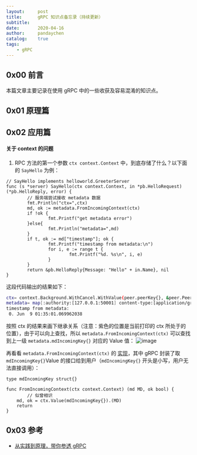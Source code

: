 ```yaml
---
layout:     post
title:      gRPC 知识点备忘录（持续更新）
subtitle:
date:       2020-04-16
author:     pandaychen
catalog:    true
tags:
    - gRPC
---
```


##  0x00    前言
本篇文章主要记录在使用 gRPC 中的一些收获及容易混淆的知识点。

##  0x01    原理篇

##  0x02    应用篇

####    关于 context 的问题
1.  RPC 方法的第一个参数 `ctx context.Context` 中，到底存储了什么？以下面的 `SayHello` 为例：
```golang
// SayHello implements helloworld.GreeterServer
func (s *server) SayHello(ctx context.Context, in *pb.HelloRequest) (*pb.HelloReply, error) {
        // 服务端尝试接收 metadata 数据
        fmt.Println("ctx=",ctx)
        md, ok := metadata.FromIncomingContext(ctx)
        if !ok {
                fmt.Printf("get metadata error")
        }else{
                fmt.Println("metadata=",md)
        }
        if t, ok := md["timestamp"]; ok {
                fmt.Printf("timestamp from metadata:\n")
                for i, e := range t {
                        fmt.Printf("%d. %s\n", i, e)
                }
        }
        return &pb.HelloReply{Message: "Hello" + in.Name}, nil
}
```

这段代码输出的结果如下：
```bash
ctx= context.Background.WithCancel.WithValue(peer.peerKey{}, &peer.Peer{Addr:(*net.TCPAddr)(0xc0000fc1e0), AuthInfo:credentials.AuthInfo(nil)}).WithValue(metadata.mdIncomingKey{}, metadata.MD{":authority":[]string{"127.0.0.1:50001"}, "content-type":[]string{"application/grpc"}, "timestamp":[]string{"Jun  9 01:35:01.069962038"}, "user-agent":[]string{"grpc-go/1.27.0-dev"}}).WithValue(grpc.streamKey{}, <stream: 0xc000142000, /proto.Greeter/SayHello>)
metadata= map[:authority:[127.0.0.1:50001] content-type:[application/grpc] timestamp:[Jun  9 01:35:01.069962038] user-agent:[grpc-go/1.27.0-dev]]
timestamp from metadata:
 0. Jun  9 01:35:01.069962038
```

按照 ctx 的结果来画下继承关系（注意：紫色的位置是当前打印的 ctx 所处于的位置），由于可以向上查找，所以 `metadata.FromIncomingContext(ctx)` 可以查找到上一级 `metadata.mdIncomingKey{}` 对应的 Value 值：
![image](https://wx2.sbimg.cn/2020/06/09/grpc-context-1.png)

再看看 `metadata.FromIncomingContext(ctx)` 的 [实现](https://github.com/grpc/grpc-go/blob/master/metadata/metadata.go#L169)，其中 gRPC 封装了取 `mdIncomingKey{}`Value 的接口给到用户（`mdIncomingKey{}` 开头是小写，用户无法直接调用）：
```golang
type mdIncomingKey struct{}

func FromIncomingContext(ctx context.Context) (md MD, ok bool) {
        // 似曾相识
	md, ok = ctx.Value(mdIncomingKey{}).(MD)
	return
}
```

##  0x03        参考
-   [从实践到原理，带你参透 gRPC](https://segmentfault.com/a/1190000019608421)